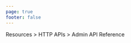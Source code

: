 ```yaml
---
page: true
footer: false
---
```


<div class="p-3 bg-#f5f7f9 text-sm border-b-1px border-b-#ddd sticky top-80px z-10">
    <div class="max-w-1376px mx-auto">
        Resources > HTTP APIs > Admin API Reference
    </div>
</div>

<link rel="stylesheet" href="https://unpkg.com/@stoplight/elements-dev-portal/styles.min.css">

<script setup>
import {onMounted} from 'vue'

onMounted(() => {
  import('@stoplight/elements-dev-portal/web-components.min.js')
})

</script>

<ClientOnly>
  <elements-stoplight-project
  projectId="cHJqOjEwNjA0Mw"
  router="hash"
  collapseTableOfContents="true"
  hideMocking="true"
  hideTryIt="true"> </elements-stoplight-project>
</ClientOnly>

<style>

</style>
